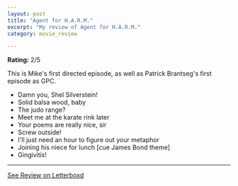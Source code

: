```yaml
---
layout: post
title: "Agent for H.A.R.M."
excerpt: "My review of Agent for H.A.R.M."
category: movie_review

---
```


**Rating:** 2/5

This is Mike's first directed episode, as well as Patrick Brantseg's first episode as GPC.

* Damn you, Shel Silverstein!
* Solid balsa wood, baby
* The judo range?
* Meet me at the karate rink later
* Your poems are really nice, sir
* Screw outside!
* I'll just need an hour to figure out your metaphor
* Joining his niece for lunch [cue James Bond theme]
* Gingivitis!

<hr>

[See Review on Letterboxd](https://boxd.it/5RRmcB)
